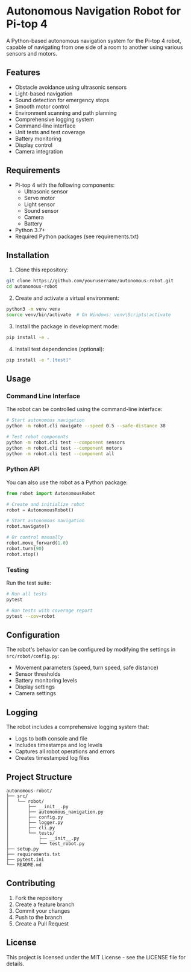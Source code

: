# Autonomous Navigation Robot for Pi-top 4

A Python-based autonomous navigation system for the Pi-top 4 robot, capable of navigating from one side of a room to another using various sensors and motors.

## Features

- Obstacle avoidance using ultrasonic sensors
- Light-based navigation
- Sound detection for emergency stops
- Smooth motor control
- Environment scanning and path planning
- Comprehensive logging system
- Command-line interface
- Unit tests and test coverage
- Battery monitoring
- Display control
- Camera integration

## Requirements

- Pi-top 4 with the following components:
  - Ultrasonic sensor
  - Servo motor
  - Light sensor
  - Sound sensor
  - Camera
  - Battery
- Python 3.7+
- Required Python packages (see requirements.txt)

## Installation

1. Clone this repository:
```bash
git clone https://github.com/yourusername/autonomous-robot.git
cd autonomous-robot
```

2. Create and activate a virtual environment:
```bash
python3 -m venv venv
source venv/bin/activate  # On Windows: venv\Scripts\activate
```

3. Install the package in development mode:
```bash
pip install -e .
```

4. Install test dependencies (optional):
```bash
pip install -e ".[test]"
```

## Usage

### Command Line Interface

The robot can be controlled using the command-line interface:

```bash
# Start autonomous navigation
python -m robot.cli navigate --speed 0.5 --safe-distance 30

# Test robot components
python -m robot.cli test --component sensors
python -m robot.cli test --component motors
python -m robot.cli test --component all
```

### Python API

You can also use the robot as a Python package:

```python
from robot import AutonomousRobot

# Create and initialize robot
robot = AutonomousRobot()

# Start autonomous navigation
robot.navigate()

# Or control manually
robot.move_forward(1.0)
robot.turn(90)
robot.stop()
```

### Testing

Run the test suite:

```bash
# Run all tests
pytest

# Run tests with coverage report
pytest --cov=robot
```

## Configuration

The robot's behavior can be configured by modifying the settings in `src/robot/config.py`:

- Movement parameters (speed, turn speed, safe distance)
- Sensor thresholds
- Battery monitoring levels
- Display settings
- Camera settings

## Logging

The robot includes a comprehensive logging system that:
- Logs to both console and file
- Includes timestamps and log levels
- Captures all robot operations and errors
- Creates timestamped log files

## Project Structure

```
autonomous-robot/
├── src/
│   └── robot/
│       ├── __init__.py
│       ├── autonomous_navigation.py
│       ├── config.py
│       ├── logger.py
│       ├── cli.py
│       └── tests/
│           ├── __init__.py
│           └── test_robot.py
├── setup.py
├── requirements.txt
├── pytest.ini
└── README.md
```

## Contributing

1. Fork the repository
2. Create a feature branch
3. Commit your changes
4. Push to the branch
5. Create a Pull Request

## License

This project is licensed under the MIT License - see the LICENSE file for details. 